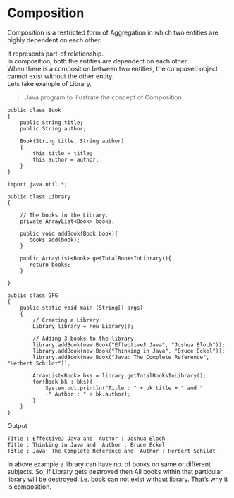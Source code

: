 # Composition

Composition is a restricted form of Aggregation in which two entities are highly dependent on each other.

It represents part-of relationship.    
In composition, both the entities are dependent on each other.    
When there is a composition between two entities, the composed object cannot exist without the other entity.    
Lets take example of Library.    

> Java program to illustrate the concept of Composition.    

```` 
public class Book 
{
    public String title;
    public String author;
     
    Book(String title, String author)
    {      
        this.title = title;
        this.author = author;
    }
}
````    

````    
import java.util.*;

public class Library 
{
 
    // The books in the Library.
    private ArrayList<Book> books;
    
    public void addBook(Book book){
       books.add(book);
    }
     
    public ArrayList<Book> getTotalBooksInLibrary(){      
       return books;  
    }
     
}

````    

````    
public class GFG 
{
    public static void main (String[] args) 
    {    
        // Creating a Library
        Library library = new Library();
     
        // Adding 3 books to the library.
        library.addBook(new Book("EffectiveJ Java", "Joshua Bloch"));
        library.addBook(new Book("Thinking in Java", "Bruce Eckel"));
        library.addBook(new Book("Java: The Complete Reference", "Herbert Schildt"));
         
        ArrayList<Book> bks = library.getTotalBooksInLibrary();
        for(Book bk : bks){        
            System.out.println("Title : " + bk.title + " and "
            +" Author : " + bk.author);
        }
    }
}
````    

Output
````    
Title : EffectiveJ Java and  Author : Joshua Bloch
Title : Thinking in Java and  Author : Bruce Eckel
Title : Java: The Complete Reference and  Author : Herbert Schildt
````    

In above example a library can have no. of books on same or different subjects. So, If Library gets destroyed then All books within that particular library will be destroyed. i.e. book can not exist without library. That’s why it is composition.
